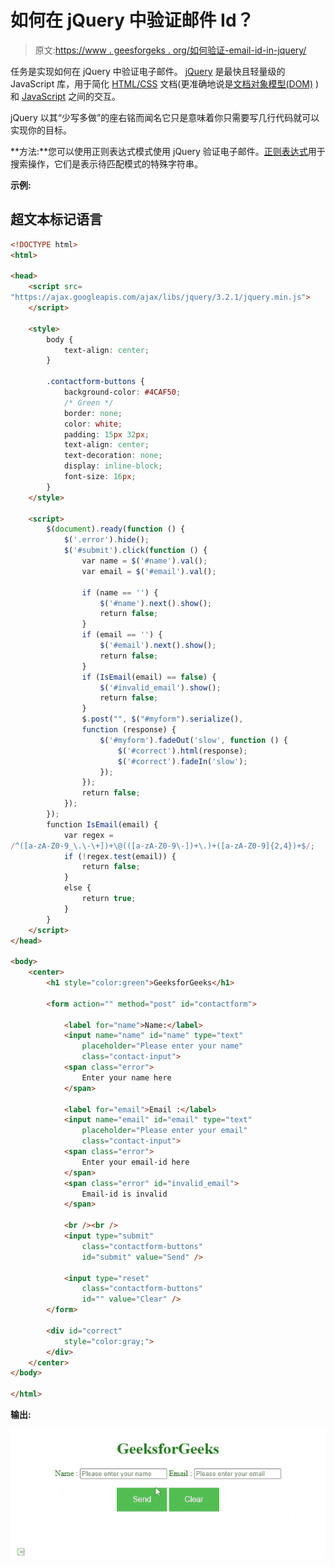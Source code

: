 # 如何在 jQuery 中验证邮件 Id？

> 原文:[https://www . geesforgeks . org/如何验证-email-id-in-jquery/](https://www.geeksforgeeks.org/how-to-validate-email-id-in-jquery/)

任务是实现如何在 jQuery 中验证电子邮件。 [jQuery](https://www.geeksforgeeks.org/jquery-tutorials/) 是最快且轻量级的 JavaScript 库，用于简化 [HTML/CSS](https://www.geeksforgeeks.org/web-technology/html-css/) 文档(更准确地说是[文档对象模型(DOM)](https://www.geeksforgeeks.org/dom-document-object-model/) )和 [JavaScript](https://www.geeksforgeeks.org/javascript-tutorial/) 之间的交互。

jQuery 以其“少写多做”的座右铭而闻名它只是意味着你只需要写几行代码就可以实现你的目标。

**方法:**您可以使用正则表达式模式使用 jQuery 验证电子邮件。[正则表达式](https://www.geeksforgeeks.org/write-regular-expressions/)用于搜索操作，它们是表示待匹配模式的特殊字符串。

**示例:**

## 超文本标记语言

```html
<!DOCTYPE html>
<html>

<head>
    <script src=
"https://ajax.googleapis.com/ajax/libs/jquery/3.2.1/jquery.min.js">
    </script>

    <style>
        body {
            text-align: center;
        }

        .contactform-buttons {
            background-color: #4CAF50;
            /* Green */
            border: none;
            color: white;
            padding: 15px 32px;
            text-align: center;
            text-decoration: none;
            display: inline-block;
            font-size: 16px;
        }
    </style>

    <script>
        $(document).ready(function () {
            $('.error').hide();
            $('#submit').click(function () {
                var name = $('#name').val();
                var email = $('#email').val();

                if (name == '') {
                    $('#name').next().show();
                    return false;
                }
                if (email == '') {
                    $('#email').next().show();
                    return false;
                }
                if (IsEmail(email) == false) {
                    $('#invalid_email').show();
                    return false;
                }
                $.post("", $("#myform").serialize(), 
                function (response) {
                    $('#myform').fadeOut('slow', function () {
                        $('#correct').html(response);
                        $('#correct').fadeIn('slow');
                    });
                });
                return false;
            });
        });
        function IsEmail(email) {
            var regex =
/^([a-zA-Z0-9_\.\-\+])+\@(([a-zA-Z0-9\-])+\.)+([a-zA-Z0-9]{2,4})+$/;
            if (!regex.test(email)) {
                return false;
            }
            else {
                return true;
            }
        }
    </script>
</head>

<body>
    <center>
        <h1 style="color:green">GeeksforGeeks</h1>

        <form action="" method="post" id="contactform">

            <label for="name">Name:</label>
            <input name="name" id="name" type="text" 
                placeholder="Please enter your name" 
                class="contact-input">
            <span class="error">
                Enter your name here
            </span>

            <label for="email">Email :</label>
            <input name="email" id="email" type="text" 
                placeholder="Please enter your email" 
                class="contact-input">
            <span class="error">
                Enter your email-id here
            </span>
            <span class="error" id="invalid_email">
                Email-id is invalid
            </span>

            <br /><br />
            <input type="submit" 
                class="contactform-buttons" 
                id="submit" value="Send" />

            <input type="reset" 
                class="contactform-buttons" 
                id="" value="Clear" />
        </form>

        <div id="correct" 
            style="color:gray;">
        </div>
    </center>
</body>

</html>
```

**输出:**

![](img/aab63c8458602fab72ac478297390fb4.png)